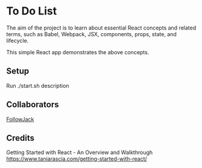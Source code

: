 # To Do List

The aim of the project is to learn about essential React concepts and related terms, such as Babel, Webpack, JSX, components, props, state, and lifecycle.

This simple React app demonstrates the above concepts.

## Setup

Run ./start.sh description

## Collaborators

[FollowJack](https://github.com/FollowJack)


## Credits

Getting Started with React - An Overview and Walkthrough https://www.taniarascia.com/getting-started-with-react/
